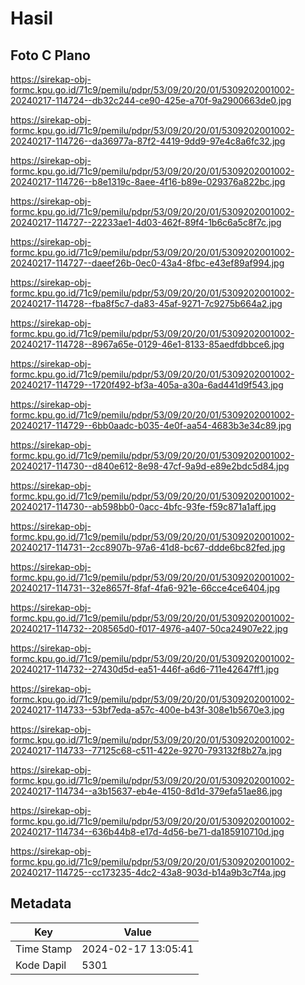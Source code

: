 # Hasil

## Foto C Plano

https://sirekap-obj-formc.kpu.go.id/71c9/pemilu/pdpr/53/09/20/20/01/5309202001002-20240217-114724--db32c244-ce90-425e-a70f-9a2900663de0.jpg

https://sirekap-obj-formc.kpu.go.id/71c9/pemilu/pdpr/53/09/20/20/01/5309202001002-20240217-114726--da36977a-87f2-4419-9dd9-97e4c8a6fc32.jpg

https://sirekap-obj-formc.kpu.go.id/71c9/pemilu/pdpr/53/09/20/20/01/5309202001002-20240217-114726--b8e1319c-8aee-4f16-b89e-029376a822bc.jpg

https://sirekap-obj-formc.kpu.go.id/71c9/pemilu/pdpr/53/09/20/20/01/5309202001002-20240217-114727--22233ae1-4d03-462f-89f4-1b6c6a5c8f7c.jpg

https://sirekap-obj-formc.kpu.go.id/71c9/pemilu/pdpr/53/09/20/20/01/5309202001002-20240217-114727--daeef26b-0ec0-43a4-8fbc-e43ef89af994.jpg

https://sirekap-obj-formc.kpu.go.id/71c9/pemilu/pdpr/53/09/20/20/01/5309202001002-20240217-114728--fba8f5c7-da83-45af-9271-7c9275b664a2.jpg

https://sirekap-obj-formc.kpu.go.id/71c9/pemilu/pdpr/53/09/20/20/01/5309202001002-20240217-114728--8967a65e-0129-46e1-8133-85aedfdbbce6.jpg

https://sirekap-obj-formc.kpu.go.id/71c9/pemilu/pdpr/53/09/20/20/01/5309202001002-20240217-114729--1720f492-bf3a-405a-a30a-6ad441d9f543.jpg

https://sirekap-obj-formc.kpu.go.id/71c9/pemilu/pdpr/53/09/20/20/01/5309202001002-20240217-114729--6bb0aadc-b035-4e0f-aa54-4683b3e34c89.jpg

https://sirekap-obj-formc.kpu.go.id/71c9/pemilu/pdpr/53/09/20/20/01/5309202001002-20240217-114730--d840e612-8e98-47cf-9a9d-e89e2bdc5d84.jpg

https://sirekap-obj-formc.kpu.go.id/71c9/pemilu/pdpr/53/09/20/20/01/5309202001002-20240217-114730--ab598bb0-0acc-4bfc-93fe-f59c871a1aff.jpg

https://sirekap-obj-formc.kpu.go.id/71c9/pemilu/pdpr/53/09/20/20/01/5309202001002-20240217-114731--2cc8907b-97a6-41d8-bc67-ddde6bc82fed.jpg

https://sirekap-obj-formc.kpu.go.id/71c9/pemilu/pdpr/53/09/20/20/01/5309202001002-20240217-114731--32e8657f-8faf-4fa6-921e-66cce4ce6404.jpg

https://sirekap-obj-formc.kpu.go.id/71c9/pemilu/pdpr/53/09/20/20/01/5309202001002-20240217-114732--208565d0-f017-4976-a407-50ca24907e22.jpg

https://sirekap-obj-formc.kpu.go.id/71c9/pemilu/pdpr/53/09/20/20/01/5309202001002-20240217-114732--27430d5d-ea51-446f-a6d6-711e42647ff1.jpg

https://sirekap-obj-formc.kpu.go.id/71c9/pemilu/pdpr/53/09/20/20/01/5309202001002-20240217-114733--53bf7eda-a57c-400e-b43f-308e1b5670e3.jpg

https://sirekap-obj-formc.kpu.go.id/71c9/pemilu/pdpr/53/09/20/20/01/5309202001002-20240217-114733--77125c68-c511-422e-9270-793132f8b27a.jpg

https://sirekap-obj-formc.kpu.go.id/71c9/pemilu/pdpr/53/09/20/20/01/5309202001002-20240217-114734--a3b15637-eb4e-4150-8d1d-379efa51ae86.jpg

https://sirekap-obj-formc.kpu.go.id/71c9/pemilu/pdpr/53/09/20/20/01/5309202001002-20240217-114734--636b44b8-e17d-4d56-be71-da185910710d.jpg

https://sirekap-obj-formc.kpu.go.id/71c9/pemilu/pdpr/53/09/20/20/01/5309202001002-20240217-114725--cc173235-4dc2-43a8-903d-b14a9b3c7f4a.jpg


## Metadata

| Key        | Value               |
| ---------- | ------------------- |
| Time Stamp | 2024-02-17 13:05:41 |
| Kode Dapil | 5301                |



